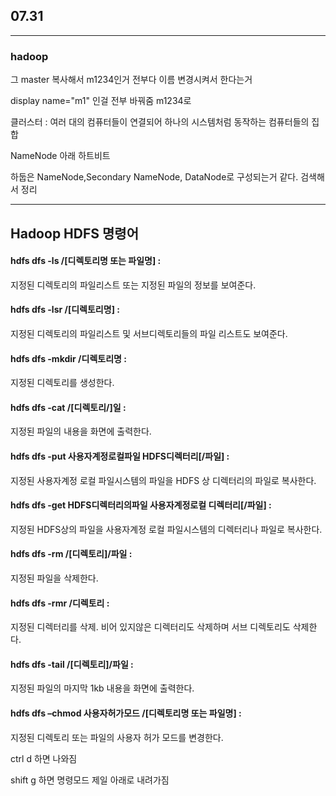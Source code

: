## 07.31  

--- 

### hadoop 

그 master 복사해서 m1234인거 전부다 이름 변경시켜서 한다는거

display name="m1" 인걸 전부 바꿔줌 m1234로 

클러스터 : 여러 대의 컴퓨터들이 연결되어 하나의 시스템처럼 동작하는 컴퓨터들의 집합 

NameNode 아래 하트비트 

하둡은 NameNode,Secondary NameNode, DataNode로 구성되는거 같다. 검색해서 정리 

---

## Hadoop HDFS 명령어

#### hdfs dfs -ls /[디렉토리명 또는 파일명] : 

지정된 디렉토리의 파일리스트 또는 지정된 파일의 정보를 보여준다.

####  hdfs dfs -lsr /[디렉토리명] :

지정된 디렉토리의 파일리스트 및 서브디렉토리들의 파일 리스트도 보여준다.

#### hdfs dfs -mkdir /디렉토리명 :

지정된 디렉토리를 생성한다.

#### hdfs dfs -cat /[디렉토리/]일 :

지정된 파일의 내용을 화면에 출력한다.

#### hdfs dfs -put 사용자계정로컬파일 HDFS디렉터리[/파일] :

지정된 사용자계정 로컬 파일시스템의 파일을 HDFS 상 디렉터리의 파일로 복사한다.

#### hdfs dfs -get HDFS디렉터리의파일  사용자계정로컬 디렉터리[/파일] :

지정된 HDFS상의 파일을 사용자계정 로컬 파일시스템의 디렉터리나 파일로 복사한다.

#### hdfs dfs -rm /[디렉토리]/파일 :

지정된 파일을 삭제한다.

#### hdfs dfs -rmr /디렉토리 :

지정된 디렉터리를 삭제. 비어 있지않은 디렉터리도 삭제하며 서브 디렉토리도 삭제한다.

#### hdfs dfs -tail /[디렉토리]/파일 :

지정된 파일의 마지막 1kb 내용을 화면에 출력한다.

#### hdfs dfs –chmod 사용자허가모드 /[디렉토리명 또는 파일명] :

지정된 디렉토리 또는 파일의 사용자 허가 모드를 변경한다.



ctrl d 하면 나와짐 

shift g 하면 명령모드 제일 아래로 내려가짐 